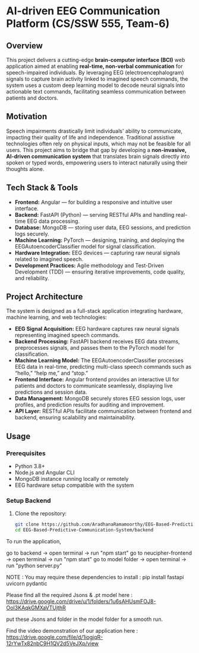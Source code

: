 # AI-driven EEG Communication Platform (CS/SSW 555, Team-6)

## Overview
This project delivers a cutting-edge **brain-computer interface (BCI)** web application aimed at enabling **real-time, non-verbal communication** for speech-impaired individuals. By leveraging EEG (electroencephalogram) signals to capture brain activity linked to imagined speech commands, the system uses a custom deep learning model to decode neural signals into actionable text commands, facilitating seamless communication between patients and doctors.


## Motivation

Speech impairments drastically limit individuals' ability to communicate, impacting their quality of life and independence. Traditional assistive technologies often rely on physical inputs, which may not be feasible for all users. This project aims to bridge that gap by developing a **non-invasive, AI-driven communication system** that translates brain signals directly into spoken or typed words, empowering users to interact naturally using their thoughts alone.

## Tech Stack & Tools

- **Frontend:** Angular — for building a responsive and intuitive user interface.
- **Backend:** FastAPI (Python) — serving RESTful APIs and handling real-time EEG data processing.
- **Database:** MongoDB — storing user data, EEG sessions, and prediction logs securely.
- **Machine Learning:** PyTorch — designing, training, and deploying the EEGAutoencoderClassifier model for signal classification.
- **Hardware Integration:** EEG devices — capturing raw neural signals related to imagined speech.
- **Development Practices:** Agile methodology and Test-Driven Development (TDD) — ensuring iterative improvements, code quality, and reliability.

## Project Architecture

The system is designed as a full-stack application integrating hardware, machine learning, and web technologies:

- **EEG Signal Acquisition:** EEG hardware captures raw neural signals representing imagined speech commands.
- **Backend Processing:** FastAPI backend receives EEG data streams, preprocesses signals, and passes them to the PyTorch model for classification.
- **Machine Learning Model:** The EEGAutoencoderClassifier processes EEG data in real-time, predicting multi-class speech commands such as “hello,” “help me,” and “stop.”
- **Frontend Interface:** Angular frontend provides an interactive UI for patients and doctors to communicate seamlessly, displaying live predictions and session data.
- **Data Management:** MongoDB securely stores EEG session logs, user profiles, and prediction results for auditing and improvement.
- **API Layer:** RESTful APIs facilitate communication between frontend and backend, ensuring scalability and maintainability.

## Usage

### Prerequisites
- Python 3.8+
- Node.js and Angular CLI
- MongoDB instance running locally or remotely
- EEG hardware setup compatible with the system

### Setup Backend
1. Clone the repository:
   ```bash
   git clone https://github.com/AradhanaRamamoorthy/EEG-Based-Predictive-Communication-System
   cd EEG-Based-Predictive-Communication-System/backend

To run the application,

go to backend -> open terminal -> run "npm start"
go to neucipher-frontend -> open terminal -> run "npm start"
go to model folder -> open terminal -> run "python server.py"


NOTE : You may require these dependencies to install :   pip install fastapi uvicorn pydantic

Please find all the required Jsons & .pt model here : https://drive.google.com/drive/u/1/folders/1u6sAHUsmFOJ8-OoI3KAqkGMXaVTUjthR

put these Jsons and folder in the model folder for a smooth run.



Find the video demonstration of our application here : https://drive.google.com/file/d/1iogjqR-12rYwTx82nbC9H1QV2d5VeJXp/view
